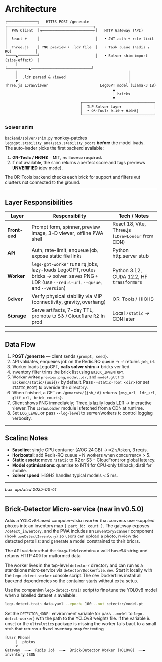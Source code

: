 
# Architecture

```
┌──────────────┐   HTTPS POST /generate   ┌────────────────────────────────────────┐
│  PWA Client  │◄────────────────────────►│   HTTP Gateway (API)                │
│  React +     │                          │   • JWT auth + rate limit                 │
│  Three.js    │ PNG preview + .ldr file  │   • Task queue (Redis / RQ)           │
└────▲─────────┘                          │   • Solver shim import (side-effect)  │
     │                                    └──────────▲────────────────────────────┘
     │                                                   │
     │  .ldr parsed & viewed                             │
     ▼                                                   │
Three.js LDrawViewer                        LegoGPT model (Llama-3 1B)
                                                  ▲
                                                  │ bricks
                                                  ▼
                                   ┌─────────────────────────────────┐
                                   │  ILP Solver Layer               │
                                   │  • OR-Tools 9.10 + HiGHS│
                                   └─────────────────────────────────┘
```

### Solver shim  
`backend/solver/shim.py` monkey-patches  
`legogpt.stability_analysis.stability_score` **before** the model loads.  
The auto-loader picks the first backend available:

1. **OR-Tools / HiGHS** – MIT, no licence required.
2. If not available, the shim returns a perfect score and tags previews
   **UNVERIFIED** (dev mode).

The OR-Tools backend checks each brick for support and filters out
clusters not connected to the ground.

---

## Layer Responsibilities

| Layer      | Responsibility                                                                                 | Tech / Notes |
|------------|-------------------------------------------------------------------------------------------------|--------------|
| **Front-end** | Prompt form, spinner, preview image, 3-D viewer, offline PWA shell                            | React 18, Vite, Three.js (`LDrawLoader` from CDN) |
| **API**       | Auth, rate-limit, enqueue job, expose static file links                                       | Python http.server stub |
| **Worker**    | `lego-gpt-worker` runs `rq` jobs, lazy-loads LegoGPT, routes bricks → solver, saves PNG + LDR (use `--redis-url`, `--queue`, and `--version`) | Python 3.12, CUDA 12.2, HF `transformers` |
| **Solver**    | Verify physical stability via MIP (connectivity, gravity, overhang)                           | OR-Tools / HiGHS |
| **Storage**   | Serve artifacts, 7-day TTL, promote to S3 / Cloudflare R2 in prod                             | Local `/static` → CDN later |

---

## Data Flow

1. **POST /generate** — client sends `{prompt, seed}`.
2. API validates, enqueues job on the Redis/RQ queue → ✅ returns `job_id`.
3. Worker loads LegoGPT, **calls solver shim** ➜ bricks verified.
4. Inventory filter trims the brick list using `BRICK_INVENTORY`.
5. Worker writes `preview.png`, `model.ldr`, and `model.gltf` to
   `backend/static/{uuid}/` by default. Pass ``--static-root <dir>``
   (or set ``STATIC_ROOT``) to override the directory.
6. When finished, a GET on `/generate/{job_id}` returns `{png_url, ldr_url, gltf_url, brick_counts}`.
7. Client shows PNG immediately; Three.js lazily loads LDR → interactive viewer.
   The `LDrawLoader` module is fetched from a CDN at runtime.
8. Set ``LOG_LEVEL`` or pass ``--log-level`` to server/workers to control logging verbosity.

---

## Scaling Notes

* **Baseline**: single GPU container (A10G 24 GB) → ≈2 s/token, 3 req/s.  
* **Horizontal**: add Redis-RQ queue + N workers when concurrency > 5.  
* **Static assets**: move `/static` to R2 or S3 + CloudFront for global latency.  
* **Model optimisations**: quantise to INT4 for CPU-only fallback; distil for mobile.  
* **Solver speed**: HiGHS handles typical models < 5 ms.

---

_Last updated 2025-06-01_

---

## Brick‑Detector Micro‑service (new in v0.5.0)

Adds a YOLOv8‑based computer‑vision worker that converts user‑supplied photos into an inventory map `{ part_id: count }`. The gateway exposes `/detect_inventory`, and the PWA includes an `InventoryScanner` component (hook `useDetectInventory`) so users can upload a photo, review the detected parts list and generate a model constrained to their bricks.

The API validates that the `image` field contains a valid base64 string and
returns HTTP 400 for malformed data.

The worker lives in the top-level `detector/` directory and can run as a
standalone micro‑service via `detector/Dockerfile.dev`. Start it locally with the
`lego-detect-worker` console script. The dev Dockerfiles install all backend
dependencies so the container starts without extra setup.

Use the companion `lego-detect-train` script to fine‑tune the YOLOv8
model when a labelled dataset is available:

```bash
lego-detect-train data.yaml --epochs 100 --out detector/model.pt
```

Set the `DETECTOR_MODEL` environment variable (or pass ``--model`` to
``lego-detect-worker``) with the path to the YOLOv8 weights file.  If the
variable is unset or the `ultralytics` package is
missing the worker falls back to a small stub that returns a fixed
inventory map for testing.

```
[User Phone]
     │  photos
     ▼
Gateway  ──►  Redis Job  ──►  Brick‑Detector Worker (YOLOv8)  ──►  inventory JSON
```
